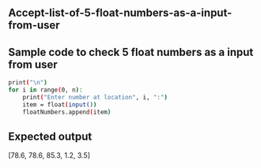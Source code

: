 ## Accept-list-of-5-float-numbers-as-a-input-from-user
## Sample code to check 5 float numbers as a input from user
```sh
print("\n")
for i in range(0, n):
    print("Enter number at location", i, ":")
    item = float(input())
    floatNumbers.append(item)
```
## Expected output
[78.6, 78.6, 85.3, 1.2, 3.5]

